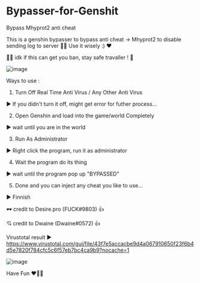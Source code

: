 # Bypasser-for-Genshit
Bypass Mhyprot2 anti cheat

This is a genshin bypasser to bypass anti cheat -> Mhyprot2 to disable sending log to server 🐱‍👤
Use it wisely :) ❤

👨‍💻
idk if this can get you ban, stay safe travaller ! 🦺

![image](https://user-images.githubusercontent.com/76231245/137550225-faa0058a-9b5c-4c33-963a-7e96dcbd4f8a.png)


Ways to use :  
1. Turn Off Real Time Anti Virus / Any Other Anti Virus 

▶ If you didn't turn it off, might get error for futher process...


2. Open Genshin and load into the game/world Completely 

▶ wait until you are in the world



3. Run As Administrator 

▶ Right click the program, run it as administrator



4. Wait the program do its thing 

▶ wait until the program pop up "BYPASSED"



5. Done and you can inject any cheat you like to use... 
 
▶ Finnish




🕶 credit to Desire.pro (FUCK#9803) 👍 

💘 credit to Dwaine (Dwaine#0572) 👍



Virustotal result ▶ https://www.virustotal.com/gui/file/43f7e5accacbe9d4a067910650f23f6b4d5e7820f784cfc5c6f57eb7bc4ca9b9?nocache=1

![image](https://user-images.githubusercontent.com/76231245/137600891-f98c5dcc-b4ee-4803-bc26-3b3af356893a.png)


Have Fun ❤🐱‍👤
